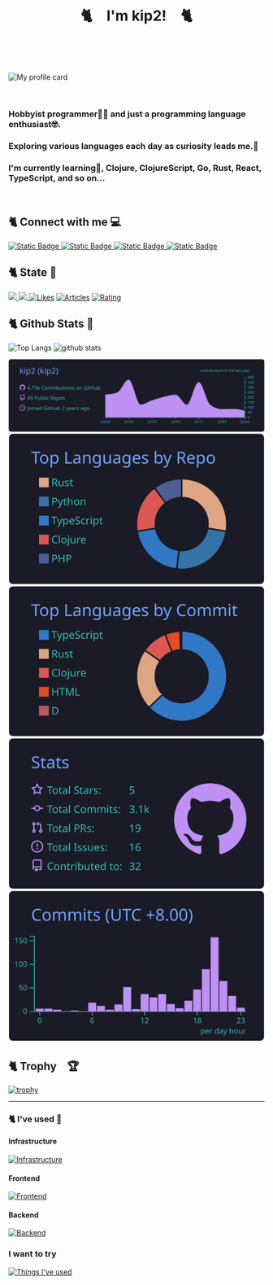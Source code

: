 <h1 align="center">🐈️　I'm kip2!　🐈️</h1>

<br/>
<br/>
<br/>

![My profile card](/public//gif/profile_anime.gif)

<br/>

### Hobbyist programmer👨‍💻  and just a programming language enthusiast🤓. 

### Exploring various languages each day as curiosity leads me.🚀

### I'm currently learning🌱, Clojure, ClojureScript, Go, Rust, React, TypeScript, and so on...

<br/>

## 🐈️ Connect with me 💻️

<a href="https://kip2.dev">
<img alt="Static Badge" src="https://img.shields.io/badge/My_Website-1.0-orange?style=for-the-badge">
</a>

<a href= "https://github.com/kip2" >
<img alt="Static Badge" src="https://img.shields.io/badge/Github_profile-gray?style=for-the-badge&logo=github">
</a>

<a href= "https://zenn.dev/kip2" >
<img alt="Static Badge" src="https://img.shields.io/badge/Zenn_profile-blue?style=for-the-badge&logo=zenn">
</a>

<a href= "https://x.com/_kip2" >
<img alt="Static Badge" src="https://img.shields.io/badge/X_profile-black?style=for-the-badge&logo=x">

</a>

## 🐈️ State 📝

<p align= "left" >
<a href= "https://github.com/kip2" >
<img height= "20" src= "https://komarev.com/ghpvc/?username=kip2&style=for-the-badge" />
</a>
<a href= "https://github.com/kip2" >
<img height= "20" src= "https://img.shields.io/github/followers/kip2?label=follow&logo=github&style=for-the-badge" />
</a>
<a href="https://zenn.dev/kip2"><img src="https://badgen.org/img/zenn/kip2/likes?style=flat-square" alt="Likes" /></a>
<a href="https://zenn.dev/kip2"><img src="https://badgen.org/img/zenn/kip2/articles?style=flat-square" alt="Articles" /></a>
<a href="https://atcoder.jp/users/kip2?contestType=algo"><img src="https://badgen.org/img/atcoder/kip2/rating/algorithm?style=flat-square" alt="Rating" /></a>


## 🐈️ Github Stats 🐙
<p align="left">
  <img alt="Top Langs" height="120px" src="https://github-readme-stats-kip2s-projects.vercel.app
/api/top-langs/?username=kip2&layout=donut&theme=tokyonight" />
  <img alt="github stats" height="120px" src="https://github-readme-stats-kip2s-projects.vercel.app
/api?username=kip2&show_icons=true&theme=tokyonight" />
</p>

  [![](https://raw.githubusercontent.com/kip2/kip2/main/profile-summary-card-output/tokyonight/0-profile-details.svg)](https://github.com/vn7n24fzkq/github-profile-summary-cards)
[![](https://raw.githubusercontent.com/kip2/kip2/main/profile-summary-card-output/tokyonight/1-repos-per-language.svg)](https://github.com/vn7n24fzkq/github-profile-summary-cards) [![](https://raw.githubusercontent.com/kip2/kip2/main/profile-summary-card-output/tokyonight/2-most-commit-language.svg)](https://github.com/vn7n24fzkq/github-profile-summary-cards)
[![](https://raw.githubusercontent.com/kip2/kip2/main/profile-summary-card-output/tokyonight/3-stats.svg)](https://github.com/vn7n24fzkq/github-profile-summary-cards) [![](https://raw.githubusercontent.com/kip2/kip2/main/profile-summary-card-output/tokyonight/4-productive-time.svg)](https://github.com/vn7n24fzkq/github-profile-summary-cards)

## 🐈️ Trophy　🏆️
[![trophy](https://github-profile-trophy.vercel.app/?username=kip2&theme=tokyonight)](https://github.com/ryo-ma/github-profile-trophy)

---

<h3 align="left">🐈️ I've used 💪</h3>

<h4>Infrastructure</h4>

[![Infrastructure](https://skillicons.dev/icons?i=aws,docker,nginx&theme=light)](https://skillicons.dev)

<h4>Frontend</h4>

[![Frontend](https://skillicons.dev/icons?i=html,css,js,nodejs,react&theme=light)](https://skillicons.dev)

<h4>Backend</h4>

[![Backend](https://skillicons.dev/icons?i=js,php,python,nodejs,rust,java,scala&theme=light)](https://skillicons.dev)

<h3 align="left">I want to try</h3>

[![Things I've used](https://skillicons.dev/icons?i=arch,arduino,bash,blender,bsd,bun,c,cs,cpp,clojure,cmake,dart,deno,dotnet,elixir,emacs,flutter,forth,gradle,go,godot,graphql,haskell,htmx,kali,kotlin,kubernetes,laravel,latex,linux,lua,neovim,nextjs,nim,nix,ocaml,opencv,perl,powershell,processing,regex,ruby,svg,unity,unreal,vue,wasm,zig&theme=light)](https://skillicons.dev)
